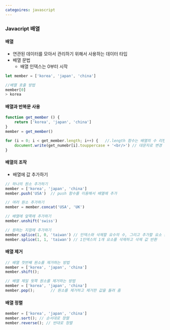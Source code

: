 ```yaml
---
categoires: javascript
---
```


### Javacript 배열

#### 배열

* 연관된 데이터를 모아서 관리하기 위해서 사용하는 데이터 타입
* 배열 문법
  * 배열 인덱스는 0부터 시작

```javascript
let member = ['korea', 'japan', 'china']

//배열 호출 방법
member[0]
> korea
```

#### 배열과 반복문 사용

```javascript
function get_member () {
    return ['korea', 'japan', 'china']
}
member = get_member()

for (i = 0; i < get_member.length; i++) {	//.length 함수는 배열의 수 리턴
    document.write(get_numebr[i].touppercase + '<br/>') // 대문자로 변경 리턴
}
```

#### 배열의 조작

* 배열에 값 추가하기

```javascript
// 하나의 원소 추가하기
member = ['korea', 'japan', 'china']
member.push('USA')  // push 함수를 이용해서 배열에 추가

// 여러 원소 추가하기
member = member.concat('USA', 'UK')

// 배열에 앞쪽에 추가하기
member.unshift('swiss')

// 원하는 지점에 추가하기
member.splice(1, 0, 'taiwan') // 인덱스와 삭제할 요수의 수, 그리고 추가할 요소 순서
member.splice(1, 1, 'taiwan') // 1인덱스의 1개 요소를 삭제하고 삭제 값 반환
```

#### 배열 제거

```javascript
// 배열 첫번째 원소를 제거하는 방법
member = ['korea', 'japan', 'china']
member.shift();

// 배열 제일 뒷쪽 원소를 제거하는 방법
member = ['korea', 'japan', 'china']
member.pop();		// 원소를 제거하고 제거한 값을 돌려 줌
```

#### 배열 정렬

```javascript
member = ['korea', 'japan', 'china']
member.sort(); // 순서대로 정렬
member.reverse(); // 반대로 정렬
```



